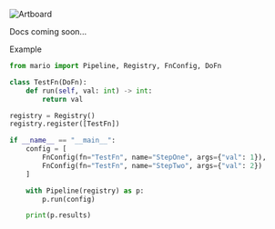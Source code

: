 ![Artboard](https://user-images.githubusercontent.com/18128531/60772395-a2c4a380-a0ed-11e9-82ed-ad572f1e1edd.png)

Docs coming soon...

Example

```python
from mario import Pipeline, Registry, FnConfig, DoFn

class TestFn(DoFn):
    def run(self, val: int) -> int:
        return val

registry = Registry()
registry.register([TestFn])

if __name__ == "__main__":
    config = [
        FnConfig(fn="TestFn", name="StepOne", args={"val": 1}),
        FnConfig(fn="TestFn", name="StepTwo", args={"val": 2})
    ]

    with Pipeline(registry) as p:
        p.run(config)

    print(p.results)
```